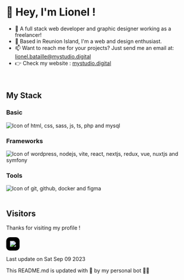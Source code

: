 
# 🤘 Hey, I'm Lionel !

- 💼 A full stack web developer and graphic designer working as a freelancer!
- 🌱 Based in Reunion Island, I'm a web and design enthusiast.
- 📫 Want to reach me for your projects? Just send me an email at: lionel.bataille@mystudio.digital
- 👉 Check my website : [mystudio.digital](https://mystudio.digital/)
<br>

## My Stack
### Basic
<div>
	<img src="https://skillicons.dev/icons?i=html,css,sass,js,ts,php,mysql" alt="Icon of html, css, sass, js, ts, php and mysql">
</div>

### Frameworks
<div>
	<img src="https://skillicons.dev/icons?i=wordpress,nodejs,vite,react,nextjs,redux,vue,nuxtjs,symfony" alt="Icon of wordpress, nodejs, vite, react, nextjs, redux, vue, nuxtjs and symfony">
</div>

### Tools
<div>
	<img src="https://skillicons.dev/icons?i=git,github,docker,figma" alt="Icon of git, github, docker and figma">
</div>
<br>

## Visitors
Thanks for visiting my profile !<br>
<br>
<img style="background-color: #000; padding: 10px; border-radius: 10px" src="https://profile-counter.glitch.me/Popwers/count.svg" />

Last update on Sat Sep 09 2023

This README.md is updated with 🫶 by my personal bot 🧑‍💻

